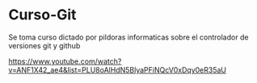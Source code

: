 # Curso-Git

Se toma curso dictado por pildoras informaticas sobre el controlador de versiones git y github

https://www.youtube.com/watch?v=ANF1X42_ae4&list=PLU8oAlHdN5BlyaPFiNQcV0xDqy0eR35aU
